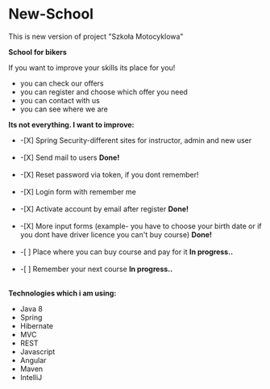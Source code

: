 # New-School

This is new version of project "Szkoła Motocyklowa"



<b>School for bikers</b> <br>

If you want to improve your skills its place for you! <br>
<ul>
<li>you can check our offers <br></li>
<li>you can register and choose which offer you need <br></li>
<li>you can contact with us <br></li>
<li>you can see where we are</li>
</ul>
<b>Its not everything. I want to improve:</b>
<ul>
<li>-[X] Spring Security-different sites for instructor, admin and new user <br></li><br>
  <li>-[X] Send mail to users  <b>Done!</b></li><br>
  <li>-[X] Reset password via token, if you dont remember!  </li><br>
  <li>-[X] Login form with remember me </li><br>
 <li>-[X] Activate account by email after register <b>Done!</b></li><br>
<li>-[X] More input forms (example- you have to choose your birth date or if you dont have driver licence you can't buy course) <b>Done!</b><br></li><br>
  <li>-[ ] Place where you can buy course and pay for it <b>In progress.. </b><br></li><br>
  <li>-[ ] Remember your next course  <b>In progress..</b></li><br>
</ul>

<b>Technologies which i am using: <br></b>
<ul>
<li>Java 8 <br></li>
<li>Spring <br></li>
<li>Hibernate <br></li>
<li>MVC <br></li>
<li>REST <br></li>
<li>Javascript</li>
<li>Angular</li>
<li>Maven</li>
<li>IntelliJ</li>
  
  </ul>
